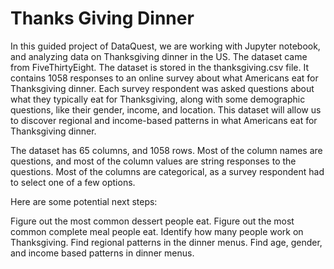 # Thanks Giving Dinner

In this guided project of DataQuest, we are working with Jupyter notebook, and analyzing data on Thanksgiving dinner in the US. The dataset came from FiveThirtyEight. The dataset is stored in the thanksgiving.csv file. It contains 1058 responses to an online survey about what Americans eat for Thanksgiving dinner. Each survey respondent was asked questions about what they typically eat for Thanksgiving, along with some demographic questions, like their gender, income, and location. This dataset will allow us to discover regional and income-based patterns in what Americans eat for Thanksgiving dinner.

The dataset has 65 columns, and 1058 rows. Most of the column names are questions, and most of the column values are string responses to the questions. Most of the columns are categorical, as a survey respondent had to select one of a few options.

Here are some potential next steps:

Figure out the most common dessert people eat.
Figure out the most common complete meal people eat.
Identify how many people work on Thanksgiving.
Find regional patterns in the dinner menus.
Find age, gender, and income based patterns in dinner menus.
